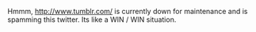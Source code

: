 Hmmm, http://www.tumblr.com/ is currently down for maintenance and is spamming this twitter. Its like a WIN / WIN situation.